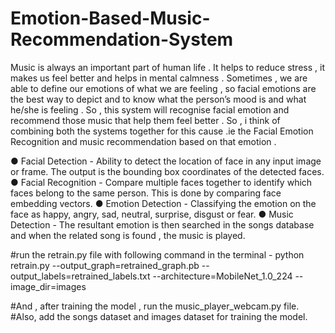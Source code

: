 # Emotion-Based-Music-Recommendation-System
Music is always an important part of human life . It helps to reduce stress , it makes us feel better and helps in mental calmness . Sometimes , we are able to define our emotions of what we are feeling , so facial emotions are the best way to depict and to know what the person’s mood is and what he/she is feeling . So , this system will recognise facial emotion and recommend those music that help them feel better . So , i think of combining both the systems together for this cause .ie the Facial Emotion Recognition and music recommendation based on that emotion .

● Facial Detection   - Ability to detect the location of face in any input image or frame. The output is the bounding box coordinates of the detected faces.
● Facial Recognition - Compare multiple faces together to identify which faces belong to the same person. This is done by comparing face embedding vectors.
● Emotion Detection  - Classifying the emotion on the face as happy, angry, sad, neutral, surprise, disgust or fear.
● Music Detection    - The resultant emotion is then searched in the songs database and when the related song is found , the music is played.

#run the retrain.py file with following command in the terminal - 
python retrain.py --output_graph=retrained_graph.pb --output_labels=retrained_labels.txt --architecture=MobileNet_1.0_224 --image_dir=images

#And , after training the model , run the music_player_webcam.py file.
#Also, add the songs dataset and images dataset for training the model.
